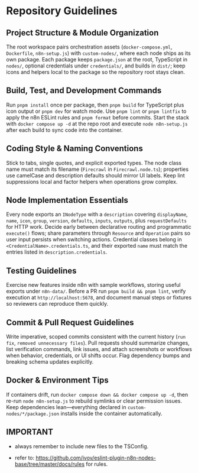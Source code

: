 # Repository Guidelines

## Project Structure & Module Organization
The root workspace pairs orchestration assets (`docker-compose.yml`, `Dockerfile`, `n8n-setup.js`) with `custom-nodes/`, where each node ships as its own package. Each package keeps `package.json` at the root, TypeScript in `nodes/`, optional credentials under `credentials/`, and builds in `dist/`; keep icons and helpers local to the package so the repository root stays clean.

## Build, Test, and Development Commands
Run `pnpm install` once per package, then `pnpm build` for TypeScript plus icon output or `pnpm dev` for watch mode. Use `pnpm lint` or `pnpm lintfix` to apply the n8n ESLint rules and `pnpm format` before commits. Start the stack with `docker compose up -d` at the repo root and execute `node n8n-setup.js` after each build to sync code into the container.

## Coding Style & Naming Conventions
Stick to tabs, single quotes, and explicit exported types. The node class name must match its filename (`Firecrawl` in `Firecrawl.node.ts`); properties use camelCase and description defaults should mirror UI labels. Keep lint suppressions local and factor helpers when operations grow complex.

## Node Implementation Essentials
Every node exports an `INodeType` with a `description` covering `displayName`, `name`, `icon`, `group`, `version`, `defaults`, `inputs`, `outputs`, plus `requestDefaults` for HTTP work. Decide early between declarative routing and programmatic `execute()` flows; share parameters through `Resource` and `Operation` pairs so user input persists when switching actions. Credential classes belong in `<CredentialName>.credentials.ts`, and their exported `name` must match the entries listed in `description.credentials`.

## Testing Guidelines
Exercise new features inside n8n with sample workflows, storing useful exports under `n8n-data/`. Before a PR run `pnpm build && pnpm lint`, verify execution at `http://localhost:5678`, and document manual steps or fixtures so reviewers can reproduce them quickly.

## Commit & Pull Request Guidelines
Write imperative, scoped commits consistent with the current history (`run fix`, `removed unnecessary files`). Pull requests should summarize changes, list verification commands, link issues, and attach screenshots or workflows when behavior, credentials, or UI shifts occur. Flag dependency bumps and breaking schema updates explicitly.

## Docker & Environment Tips
If containers drift, run `docker compose down && docker compose up -d`, then re-run `node n8n-setup.js` to rebuild symlinks or clear permission issues. Keep dependencies lean—everything declared in `custom-nodes/*/package.json` installs inside the container automatically.


## IMPORTANT

- always remember to include new files to the TSConfig.

- refer to: https://github.com/ivov/eslint-plugin-n8n-nodes-base/tree/master/docs/rules for rules.